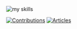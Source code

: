 <img alt="my skills" src="https://skillicons.dev/icons?i=rails,nuxtjs,neovim,flutter,go,nestjs,nextjs,rust,ansible" />

<!--
<p align="left"> 
  <img alt="Top Langs" height="150px" src="https://github-readme-stats-private-reisuta-isvz.vercel.app/api/top-langs/?username=reisuta&layout=compact&show_icons=true&theme=synthwave&hide=javascript,html,css,shell" />
  <img alt="stats" height="150px" src="https://github-readme-stats-private-reisuta-isvz.vercel.app/api?username=reisuta&hide=stars&show_icons=true&theme=gruvbox" />
</p>
-->

[![Contributions](https://badgen.org/img/qiita/reisuta/contributions)](https://qiita.com/reisuta)
[![Articles](https://badgen.org/img/qiita/reisuta/articles)](https://qiita.com/reisuta)
